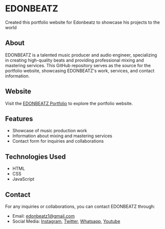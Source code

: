 # EDONBEATZ

Created this portfolio website for Edonbeatz to showcase his projects to the world

## About

EDONBEATZ is a talented music producer and audio engineer, specializing in creating high-quality beats and providing professional mixing and mastering services. This GitHub repository serves as the source for the portfolio website, showcasing EDONBEATZ's work, services, and contact information.

## Website

Visit the [EDONBEATZ Portfolio](https://edonbeatz.github.io) to explore the portfolio website.

## Features

- Showcase of music production work
- Information about mixing and mastering services
- Contact form for inquiries and collaborations

## Technologies Used

- HTML
- CSS
- JavaScript

## Contact

For any inquiries or collaborations, you can contact EDONBEATZ through:

- Email: edonbeatz1@gmail.com
- Social Media: [Instagram](https://www.instagram.com/edonbeatz/), [Twitter](https://twitter.com/edonbeatz), [Whatsapp](https://wa.me/233553246379), [Youtube](https://youtube.com/@edonbeatz)
